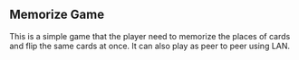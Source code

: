 ## Memorize Game
  This is a simple game that the player need to memorize the places of cards and flip the same cards at once.
  It can also play as peer to peer using LAN.
